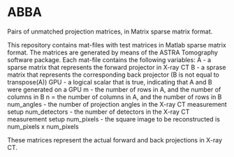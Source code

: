 # ABBA
Pairs of unmatched projection matrices, in Matrix sparse matrix format.

This repository contains mat-files with test matrices in Matlab sparse matrix format. The matrices are generated
by means of the ASTRA Tomography software package. Each mat-file contains
the following variables:
   A - a sparse matrix that represents the forward projector in X-ray CT
   B - a sprase matrix that represents the corresponding back projector (B is not equal to transpose(A))
   GPU - a logical scalar that is true, indicating that A and B were generated on a GPU
   m - the number of rows in A, and the number of columns in B
   n = the number of columns in A, and the number of rows in B
   num_angles - the number of projection angles in the X-ray CT measurement setup
   num_detectors - the number of detectors in the X-ray CT measurement setup
   num_pixels - the square image to be reconstructed is num_pixels x num_pixels

These matrices represent the actual forward and back projections in X-ray CT.
 
